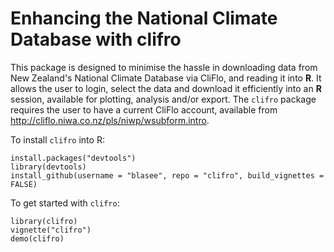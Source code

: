 # Enhancing the National Climate Database with clifro

This package is designed to minimise the hassle in downloading data
from New Zealand's National Climate Database via CliFlo, and reading it into
**R**. It allows the user to login, select the data and download it efficiently
into an **R** session, available for plotting, analysis and/or export.
The `clifro` package requires the user to have a current CliFlo account, 
available from http://cliflo.niwa.co.nz/pls/niwp/wsubform.intro.

To install `clifro` into R: 

```
install.packages("devtools")
library(devtools)
install_github(username = "blasee", repo = "clifro", build_vignettes = FALSE)
```

To get started with `clifro`:

```
library(clifro)
vignette("clifro")
demo(clifro)
```